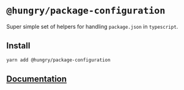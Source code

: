 # `@hungry/package-configuration`
Super simple set of helpers for handling `package.json` in `typescript`. 

## Install
```sh
yarn add @hungry/package-configuration
```

## [Documentation](https://hungry-consulting.github.io/package-configuration/)